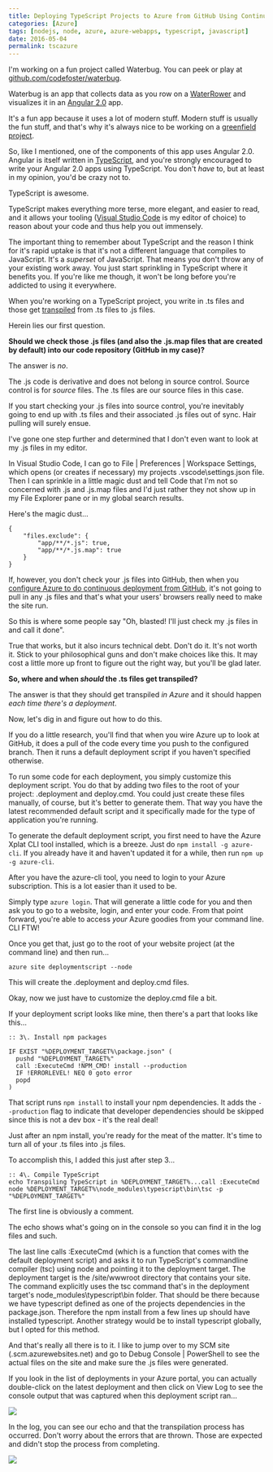```yaml
---
title: Deploying TypeScript Projects to Azure from GitHub Using Continuous Deployment
categories: [Azure]
tags: [nodejs, node, azure, azure-webapps, typescript, javascript]
date: 2016-05-04
permalink: tscazure
---
```


I'm working on a fun project called Waterbug. You can peek or play at [github.com/codefoster/waterbug](http://github.com/codefoster/waterbug).
<!--more-->

Waterbug is an app that collects data as you row on a [WaterRower](http://www.waterrower.com) and visualizes it in an [Angular 2.0](http://angular.io) app.

It's a fun app because it uses a lot of modern stuff. Modern stuff is usually the fun stuff, and that's why it's always nice to be working on a [greenfield project](https://www.google.com/url?sa=t&amp;rct=j&amp;q=&amp;esrc=s&amp;source=web&amp;cd=1&amp;cad=rja&amp;uact=8&amp;ved=0ahUKEwjjj4b2hMHMAhUO2GMKHTS6AYIQFggcMAA&amp;url=https%3A%2F%2Fen.wikipedia.org%2Fwiki%2FGreenfield_project&amp;usg=AFQjCNHt9ZMyc4v_k0ZTE7IyXOBBTOfUyA&amp;sig2=-GGq36iBYcMBQo6NPXF4Tw).

So, like I mentioned, one of the components of this app uses Angular 2.0\. Angular is itself written in [TypeScript](http://typescriptlang.org), and you're strongly encouraged to write your Angular 2.0 apps using TypeScript. You don't _have_ to, but at least in my opinion, you'd be crazy not to.

TypeScript is awesome.

TypeScript makes everything more terse, more elegant, and easier to read, and it allows your tooling ([Visual Studio Code](https://go.microsoft.com/fwlink/?LinkID=534107) is my editor of choice) to reason about your code and thus help you out immensely.

The important thing to remember about TypeScript and the reason I think for it's rapid uptake is that it's not a different language that compiles to JavaScript. It's a _superset_ of JavaScript. That means you don't throw any of your existing work away. You just start sprinkling in TypeScript where it benefits you. If you're like me though, it won't be long before you're addicted to using it everywhere.

When you're working on a TypeScript project, you write in .ts files and those get [transpiled](https://www.google.com/url?sa=t&amp;rct=j&amp;q=&amp;esrc=s&amp;source=web&amp;cd=1&amp;cad=rja&amp;uact=8&amp;ved=0ahUKEwiSk4frhcHMAhUI72MKHXJaCEoQFggcMAA&amp;url=https%3A%2F%2Fen.wikipedia.org%2Fwiki%2FSource-to-source_compiler&amp;usg=AFQjCNFo9xhdBjlOru4lIfDTsrFZAk4Lgg&amp;sig2=WbQXPH65kx5wRegPY4Xq4A&amp;bvm=bv.121099550,d.cGc) from .ts files to .js files.

Herein lies our first question.

**Should we check those .js files (and also the .js.map files that are created by default) into our code repository (GitHub in my case)?**

The answer is _no_.

The .js code is derivative and does not belong in source control. Source control is for _source_ files. The .ts files are our source files in this case.

If you start checking your .js files into source control, you're inevitably going to end up with .ts files and their associated .js files out of sync. Hair pulling will surely ensue.

I've gone one step further and determined that I don't even want to look at my .js files in my editor.

In Visual Studio Code, I can go to File | Preferences | Workspace Settings, which opens (or creates if necessary) my projects .vscode\settings.json file. Then I can sprinkle in a little magic dust and tell Code that I'm not so concerned with .js and .js.map files and I'd just rather they not show up in my File Explorer pane or in my global search results.

Here's the magic dust...

```
{
    "files.exclude": {
        "app/**/*.js": true,
        "app/**/*.js.map": true
	}
}
```

If, however, you don't check your .js files into GitHub, then when you [configure Azure to do continuous deployment from GitHub](https://azure.microsoft.com/en-us/documentation/articles/app-service-web-arm-from-github-provision/), it's not going to pull in any .js files and that's what your users' browsers really need to make the site run.

So this is where some people say "Oh, blasted! I'll just check my .js files in and call it done".

True that works, but it also incurs technical debt. Don't do it. It's not worth it. Stick to your philosophical guns and don't make choices like this. It may cost a little more up front to figure out the right way, but you'll be glad later.

**So, where and when _should_ the .ts files get transpiled?**

The answer is that they should get transpiled _in Azure_ and it should happen _each time there's a deployment_.

Now, let's dig in and figure out how to do this.

If you do a little research, you'll find that when you wire Azure up to look at GitHub, it does a pull of the code every time you push to the configured branch. Then it runs a default deployment script if you haven't specified otherwise.

To run some code for each deployment, you simply customize this deployment script. You do that by adding two files to the root of your project: .deployment and deploy.cmd. You could just create these files manually, of course, but it's better to generate them. That way you have the latest recommended default script and it specifically made for the type of application you're running.

To generate the default deployment script, you first need to have the Azure Xplat CLI tool installed, which is a breeze. Just do `npm install -g azure-cli`. If you already have it and haven't updated it for a while, then run `npm up -g azure-cli`.

After you have the azure-cli tool, you need to login to your Azure subscription. This is a lot easier than it used to be.

Simply type `azure login`. That will generate a little code for you and then ask you to go to a website, login, and enter your code. From that point forward, you're able to access _your_ Azure goodies from your command line. CLI FTW!

Once you get that, just go to the root of your website project (at the command line) and then run...

```
azure site deploymentscript --node
```

This will create the .deployment and deploy.cmd files.

Okay, now we just have to customize the deploy.cmd file a bit.

If your deployment script looks like mine, then there's a part that looks like this...

```
:: 3\. Install npm packages

IF EXIST "%DEPLOYMENT_TARGET%\package.json" (
  pushd "%DEPLOYMENT_TARGET%"
  call :ExecuteCmd !NPM_CMD! install --production
  IF !ERRORLEVEL! NEQ 0 goto error
  popd
)
```

That script runs `npm install` to install your npm dependencies. It adds the `--production` flag to indicate that developer dependencies should be skipped since this is not a dev box - it's the real deal!

Just after an npm install, you're ready for the meat of the matter. It's time to turn all of your .ts files into .js files.

To accomplish this, I added this just after step 3...

```
:: 4\. Compile TypeScript
echo Transpiling TypeScript in %DEPLOYMENT_TARGET%...call :ExecuteCmd node %DEPLOYMENT_TARGET%\node_modules\typescript\bin\tsc -p "%DEPLOYMENT_TARGET%"
```

The first line is obviously a comment.

The echo shows what's going on in the console so you can find it in the log files and such.

The last line calls :ExecuteCmd (which is a function that comes with the default deployment script) and asks it to run TypeScript's commandline compiler (tsc) using node and pointing it to the deployment target. The deployment target is the /site/wwwroot directory that contains your site. The command explicitly uses the tsc command that's in the deployment target's node_modules\typescript\bin folder. That should be there because we have typescript defined as one of the projects dependencies in the package.json. Therefore the npm install from a few lines up should have installed typescript. Another strategy would be to install typescript globally, but I opted for this method.

And that's really all there is to it. I like to jump over to my SCM site (<mysite>.scm.azurewebsites.net) and go to Debug Console | PowerShell to see the actual files on the site and make sure the .js files were generated.

If you look in the list of deployments in your Azure portal, you can actually double-click on the latest deployment and then click on View Log to see the console output that was captured when this deployment script ran...

![](/files/tscazure_01.png)

In the log, you can see our echo and that the transpilation process has occurred. Don't worry about the errors that are thrown. Those are expected and didn't stop the process from completing.

![](/files/tscazure_02.png)